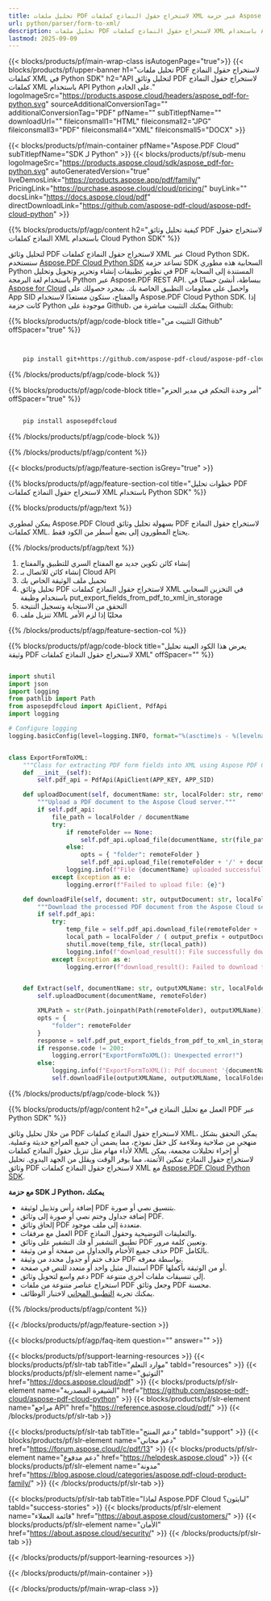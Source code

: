 ```yaml
---
title: تحليل ملفات PDF لاستخراج حقول النماذج كملفات XML عبر حزمة Aspose.PDF السحابية لـ Python
url: python/parser/form-to-xml/
description: تحليل ملفات PDF لاستخراج حقول النماذج كملفات XML باستخدام Aspose.PDF Cloud SDK لـ Python. تحسين إمكانية الاكتشاف والفهرسة.
lastmod: 2025-09-09
---
```


{{< blocks/products/pf/main-wrap-class isAutogenPage="true">}}
{{< blocks/products/pf/upper-banner h1="تحليل ملفات PDF لاستخراج حقول النماذج كملفات XML في Python SDK" h2="API لتحليل وثائق PDF لاستخراج حقول النماذج كملفات XML باستخدام API Python على الخادم." logoImageSrc="https://products.aspose.cloud/headers/aspose_pdf-for-python.svg" sourceAdditionalConversionTag="" additionalConversionTag="PDF" pfName="" subTitlepfName="" downloadUrl="" fileiconsmall1="HTML" fileiconsmall2="JPG" fileiconsmall3="PDF" fileiconsmall4="XML" fileiconsmall5="DOCX" >}}

{{< blocks/products/pf/main-container pfName="Aspose.PDF Cloud" subTitlepfName="SDK لـ Python" >}}
{{< blocks/products/pf/sub-menu logoImageSrc="https://products.aspose.cloud/sdk/aspose_pdf-for-python.svg"
autoGeneratedVersion="true"
liveDemosLink="https://products.aspose.app/pdf/family/" PricingLink="https://purchase.aspose.cloud/cloud/pricing/" buyLink="" docsLink="https://docs.aspose.cloud/pdf"  directDownloadLink="https://github.com/aspose-pdf-cloud/aspose-pdf-cloud-python" >}}

{{% blocks/products/pf/agp/content h2="كيفية تحليل وثائق PDF لاستخراج حقول النماذج كملفات XML باستخدام Cloud Python SDK" %}}

لتحليل وثائق PDF لاستخراج حقول النماذج كملفات XML عبر Cloud Python SDK، سنستخدم
[Aspose.PDF Cloud Python SDK](https://products.aspose.cloud/pdf/python/)
تساعد حزمة SDK السحابية هذه مطوري Python في تطوير تطبيقات إنشاء وتحرير وتحويل وتحليل PDF المستندة إلى السحابة باستخدام لغة البرمجة Python عبر Aspose.PDF REST API. ببساطة، أنشئ حسابًا في [Aspose for Cloud](https://dashboard.aspose.cloud/#/apps) واحصل على معلومات التطبيق الخاصة بك. بمجرد حصولك على App SID والمفتاح، ستكون مستعدًا لاستخدام Aspose.PDF Cloud Python SDK. إذا كانت حزمة Python موجودة على Github، يمكنك التثبيت مباشرة من Github:

{{% blocks/products/pf/agp/code-block title="التثبيت من Github" offSpacer="true" %}}

```bash

     
    pip install git+https://github.com/aspose-pdf-cloud/aspose-pdf-cloud-python.git

```

{{% /blocks/products/pf/agp/code-block %}}

{{% blocks/products/pf/agp/code-block title="أمر وحدة التحكم في مدير الحزم" offSpacer="true" %}}

```bash
     
    pip install asposepdfcloud

```

{{% /blocks/products/pf/agp/code-block %}}

{{% /blocks/products/pf/agp/content %}}

{{< blocks/products/pf/agp/feature-section isGrey="true" >}}

{{% blocks/products/pf/agp/feature-section-col title="خطوات تحليل PDF لاستخراج حقول النماذج كملفات XML باستخدام Python SDK" %}}

{{% blocks/products/pf/agp/text %}}

يمكن لمطوري Aspose.PDF Cloud بسهولة تحليل وثائق PDF لاستخراج حقول النماذج كملفات XML. يحتاج المطورون إلى بضع أسطر من الكود فقط.

{{% /blocks/products/pf/agp/text %}}

1. إنشاء كائن تكوين جديد مع المفتاح السري للتطبيق والمفتاح
1. إنشاء كائن للاتصال بـ Cloud API
1. تحميل ملف الوثيقة الخاص بك
1. تحليل وثائق PDF لاستخراج حقول النماذج كملفات XML في التخزين السحابي باستخدام وظيفة put_export_fields_from_pdf_to_xml_in_storage
1. التحقق من الاستجابة وتسجيل النتيجة
1. تنزيل ملف XML محليًا إذا لزم الأمر

{{% /blocks/products/pf/agp/feature-section-col %}}

{{% blocks/products/pf/agp/code-block title="يعرض هذا الكود العينة تحليل وثيقة PDF لاستخراج حقول النماذج كملفات XML" offSpacer="" %}}

```python

import shutil
import json
import logging
from pathlib import Path
from asposepdfcloud import ApiClient, PdfApi
import logging

# Configure logging
logging.basicConfig(level=logging.INFO, format="%(asctime)s - %(levelname)s - %(message)s")


class ExportFormToXML:
    """Class for extracting PDF form fields into XML using Aspose PDF Cloud API."""
    def __init__(self):
        self.pdf_api = PdfApi(ApiClient(APP_KEY, APP_SID)

    def uploadDocument(self, documentName: str, localFolder: str, remoteFolder: str):
        """Upload a PDF document to the Aspose Cloud server."""
        if self.pdf_api:
            file_path = localFolder / documentName
            try:
                if remoteFolder == None:
                    self.pdf_api.upload_file(documentName, str(file_path))
                else:
                    opts = { "folder": remoteFolder }
                    self.pdf_api.upload_file(remoteFolder + '/' + documentName, file_path)
                logging.info(f"File {documentName} uploaded successfully.")
            except Exception as e:
                logging.error(f"Failed to upload file: {e}")

    def downloadFile(self, document: str, outputDocument: str, localFolder: Path, remoteFolder: str,  output_prefix: str):
        """Download the processed PDF document from the Aspose Cloud server."""
        if self.pdf_api:
            try:
                temp_file = self.pdf_api.download_file(remoteFolder + '/' + document)
                local_path = localFolder / ( output_prefix + outputDocument )
                shutil.move(temp_file, str(local_path))
                logging.info(f"download_result(): File successfully downloaded: {local_path}")
            except Exception as e:
                logging.error(f"download_result(): Failed to download file: {e}")


    def Extract(self, documentName: str, outputXMLName: str, localFolder: Path, remoteFolder: str ):
        self.uploadDocument(documentName, remoteFolder)

        XMLPath = str(Path.joinpath(Path(remoteFolder), outputXMLName))
        opts = {
            "folder": remoteFolder
        }
        response = self.pdf_put_export_fields_from_pdf_to_xml_in_storage(documentName, XMLPath, **opts)
        if response.code != 200:
            logging.error("ExportFormToXML(): Unexpected error!")
        else:
            logging.info(f"ExportFormToXML(): Pdf document '{documentName}' form fields successfully exported to '{outputXMLName}' file.")
            self.downloadFile(outputXMLName, outputXMLName, localFolder, remoteFolder, "")

```

{{% /blocks/products/pf/agp/code-block %}}

{{% blocks/products/pf/agp/content h2="العمل مع تحليل النماذج في PDF عبر Python SDK" %}}

من خلال تحليل وثائق PDF لاستخراج حقول النماذج كملفات XML، يمكن التحقق بشكل منهجي من صلاحية وملاءمة كل حقل نموذج، مما يضمن أن جميع المراجع حديثة وعملية. لأداء مهام مثل تنزيل حقول النماذج كملفات XML أو إجراء تحليلات مجمعة، يمكن لاستخراج حقول النماذج تمكين الأتمتة، مما يوفر الوقت ويقلل من الجهد اليدوي.
تحليل وثائق PDF لاستخراج حقول النماذج كملفات XML مع [Aspose.PDF Cloud Python SDK](https://products.aspose.cloud/pdf/python/).

**مع حزمة SDK لـ Python، يمكنك**

+ إضافة رأس وتذييل لوثيقة PDF بتنسيق نصي أو صورة.
+ إضافة جداول وختم نصي أو صورة إلى وثائق PDF.
+ إلحاق وثائق PDF متعددة إلى ملف موجود.
+ العمل مع مرفقات PDF والتعليقات التوضيحية وحقول النماذج.
+ تطبيق التشفير أو فك التشفير على وثائق PDF وتعيين كلمة مرور.
+ حذف جميع الأختام والجداول من صفحة أو من وثيقة PDF بالكامل.
+ حذف ختم أو جدول محدد من وثيقة PDF بواسطة معرفه.
+ استبدال مثيل واحد أو متعدد للنص في صفحة PDF أو من الوثيقة بأكملها.
+ دعم واسع لتحويل وثائق PDF إلى تنسيقات ملفات أخرى متنوعة.
+ استخراج عناصر متنوعة من ملفات PDF وجعل وثائق PDF محسنة.
+ يمكنك تجربة [التطبيق المجاني](https://products.aspose.app/pdf/) لاختبار الوظائف.

{{% /blocks/products/pf/agp/content %}}

{{< /blocks/products/pf/agp/feature-section >}}

{{< blocks/products/pf/agp/faq-item question="" answer="" >}}

{{< blocks/products/pf/support-learning-resources >}}
{{< blocks/products/pf/slr-tab tabTitle="موارد التعلم" tabId="resources" >}}
{{< blocks/products/pf/slr-element name="التوثيق" href="https://docs.aspose.cloud/pdf" >}}
{{< blocks/products/pf/slr-element name="الشيفرة المصدرية" href="https://github.com/aspose-pdf-cloud/aspose-pdf-cloud-python" >}}
{{< blocks/products/pf/slr-element name="مراجع API" href="https://reference.aspose.cloud/pdf/" >}}
{{< /blocks/products/pf/slr-tab >}}

{{< blocks/products/pf/slr-tab tabTitle="دعم المنتج" tabId="support" >}}
{{< blocks/products/pf/slr-element name="دعم مجاني" href="https://forum.aspose.cloud/c/pdf/13" >}}
{{< blocks/products/pf/slr-element name="دعم مدفوع" href="https://helpdesk.aspose.cloud" >}}
{{< blocks/products/pf/slr-element name="مدونة" href="https://blog.aspose.cloud/categories/aspose.pdf-cloud-product-family/" >}}
{{< /blocks/products/pf/slr-tab >}}

{{< blocks/products/pf/slr-tab tabTitle="لماذا Aspose.PDF Cloud لبايثون؟" tabId="success-stories" >}}
{{< blocks/products/pf/slr-element name="قائمة العملاء" href="https://about.aspose.cloud/customers/" >}}
{{< blocks/products/pf/slr-element name="الأمان" href="https://about.aspose.cloud/security/" >}}
{{< /blocks/products/pf/slr-tab >}}

{{< /blocks/products/pf/support-learning-resources >}}

{{< /blocks/products/pf/main-container >}}

{{< /blocks/products/pf/main-wrap-class >}}




